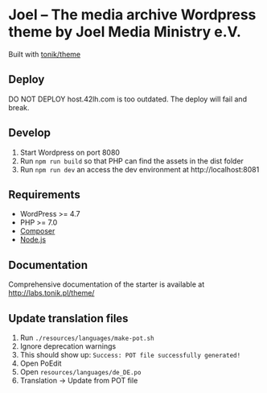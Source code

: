 # Joel – The media archive Wordpress theme by Joel Media Ministry e.V.

Built with [tonik/theme](https://github.com/tonik/theme)

## Deploy

DO NOT DEPLOY
host.42lh.com is too outdated. The deploy will fail and break.

## Develop

1. Start Wordpress on port 8080
2. Run `npm run build` so that PHP can find the assets in the dist folder
3. Run `npm run dev` an access the dev environment at http://localhost:8081

## Requirements

* WordPress >= 4.7
* PHP >= 7.0
* [Composer](https://getcomposer.org)
* [Node.js](https://nodejs.org)

## Documentation

Comprehensive documentation of the starter is available at http://labs.tonik.pl/theme/

## Update translation files

1. Run `./resources/languages/make-pot.sh`
2. Ignore deprecation warnings
3. This should show up: `Success: POT file successfully generated!`
4. Open PoEdit
5. Open `resources/languages/de_DE.po`
6. Translation -> Update from POT file
